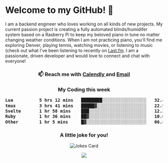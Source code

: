 <h1> Welcome to my GitHub! 👋 </h1>


  I am a backend engineer who loves working on all kinds of new projects. My current passion project is creating a fully automated blinds/humidifer system based on a Rasberry Pi to keep my beloved piano in tune no matter changing weather conditions. When I am not practicing piano, you'll find me exploring Denver, playing tennis, watching movies, or listening to music (check out what I've been listening to recently on [Last.fm](https://www.last.fm/user/mballa000). I am a passionate, driven developer and would love to connect and chat with everyone!

<h3 align = "center"> 📫 Reach me with <a href = "https://calendly.com/msbrandt00/30min"> Calendly </a> and <a href="mailto:msbrandt00@gmail.com">Email</a> 
 </h3>


 
<div align = "center"
[![Anurag's GitHub stats](https://github-readme-stats.vercel.app/api?username=mbrandt00)](https://github.com/anuraghazra/github-readme-stats)
          </div>
<h3 align="center">
  My Coding this week
<!--START_SECTION:waka-->

```txt
Lua          5 hrs 12 mins   ████████░░░░░░░░░░░░░░░░░   32.43 %
tmux         3 hrs 41 mins   █████▓░░░░░░░░░░░░░░░░░░░   22.98 %
Svelte       1 hr 58 mins    ███░░░░░░░░░░░░░░░░░░░░░░   12.31 %
Ruby         1 hr 36 mins    ██▓░░░░░░░░░░░░░░░░░░░░░░   10.04 %
Other        1 hr 5 mins     █▓░░░░░░░░░░░░░░░░░░░░░░░   06.81 %
```

<!--END_SECTION:waka-->

### A little joke for you!

![Jokes Card](https://readme-jokes.vercel.app/api?hideBorder)

<a href="https://www.linkedin.com/in/mbrandt00/"><img src="https://img.shields.io/badge/linkedin-%230077B5.svg?&style=for-the-badge&logo=linkedin&logoColor=white" /></a>
